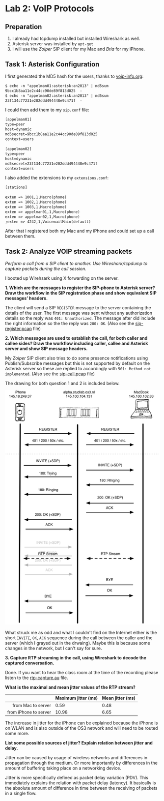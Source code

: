 Lab 2: VoIP Protocols
=====================

Preparation
-----------

 1. I already had tcpdump installed but installed Wireshark as well.
 1. Asterisk server was installed by `apt-get`
 1. I will use the *Zoiper*  SIP client for my Mac and *Bria* for my iPhone.

Task 1: Asterisk Configuration
------------------------------

I first generated the MD5 hash for the users, thanks to [voip-info.org](http://www.voip-info.org/wiki/view/Asterisk+sip+md5secret):

    $ echo -n "appelman01:asterisk:an2013" | md5sum
    9bcc1b8aa11e2c44cc90de89f813d025  -
    $ echo -n "appelman02:asterisk:an2013" | md5sum
    23f134c77231e202ddd494448e9c471f  -

I could then add them to my `sip.conf` file:

	[appelman01]
	type=peer
	host=dynamic
	md5secret=9bcc1b8aa11e2c44cc90de89f813d025
	context=users

	[appelman02]
	type=peer
	host=dynamic
	md5secret=23f134c77231e202ddd494448e9c471f
	context=users

I also added the extensions to my `extensions.conf`:

    [stations]

	exten => 1001,1,Macro(phone)
	exten => 1002,1,Macro(phone)
	exten => 1003,1,Macro(phone)
	exten => appelman01,1,Macro(phone)
	exten => appelman02,1,Macro(phone)
	;exten => 4242,1,VoicemailMain(default)

After that I registered both my Mac and my iPhone and could set up a call between them.


Task 2: Analyze VOIP streaming packets
--------------------------------------

*Perform a call from a SIP client to another. Use Wireshark/tcpdump to capture packets during the call session.*

I booted up Wirehsark using X forwarding on the server.

**1. Which are the messages to register the SIP-phone to Asterisk server? Draw the workflow in the SIP registration phase and show equivalent SIP messages’ headers.**

The client will send a SIP `REGISTER` message to the server containing the details of the user. The first message was sent without any authorization details so the reply was `401: Unauthorized`. The message after did include the right information so the the reply was `200: OK`. (Also see the [sip-register.pcap](sip-register.pcap) file)

**2. Which messages are used to establish the call, for both caller and callee sides? Draw the workflow including caller, callee and Asterisk server and show SIP message headers.**

My *Zoiper* SIP client also tries to do some presence notifications using Publish/Subscribe messages but this is not supported by default on the Asterisk server so these are replied to accordingly with `501: Method not implemented`. (Also see the [sip-call.pcap](sip-call.pcap) file)

The drawing for both question 1 and 2 is included below.

![SIP Calling Flow](lab2-drawing.png)

What struck me as odd and what I couldn't find on the Internet either is the short `INVITE`, `OK`, `ACK` sequence during the call between the caller and the server (which I grayed out in the drwaing). Maybe this is because some changes in the network, but I can't say for sure.

**3. Capture RTP streaming in the call, using Wireshark to decode the captured conversation.**

Done. If you want to hear the class room at the time of the recording please listen to the [rtp-capture.au](rtp-capture.au) file.

**What is the maximal and mean jitter values of the RTP stream?**

|                       | Maximum jitter (ms) | Mean jitter (ms) |
|----------------------:|:--------------------|:-----------------|
| from Mac to server    | 0.59                | 0.48             |
| from iPhone to server | 10.98               | 6.65             |

The increase in jitter for the iPhone can be explained because the iPhone is on WLAN and is also outside of the OS3 network and will need to be routed some more.

**List some possible sources of jitter? Explain relation between jitter and delay.**

Jitter can be caused by usage of wireless networks and differences in propagation through the medium. Or more importantly by differences in the amount of buffering taking place on a networking device.

Jitter is more specifically defined as packet delay variation (PDV). This immediately explains the relation with packet delay (latency). It basically is the absolute amount of difference in time between the receiving of packets in a single flow.